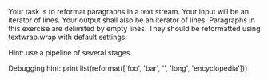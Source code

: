 ﻿Your task is to reformat paragraphs in a text stream.
Your input will be an iterator of lines.
Your output shall also be an iterator of lines.
Paragraphs in this exercise are delimited by empty lines.
They should be reformatted using textwrap.wrap with default settings.

Hint: use a pipeline of several stages.

Debugging hint:
print list(reformat(['foo', 'bar', '', 'long', 'encyclopedia']))
